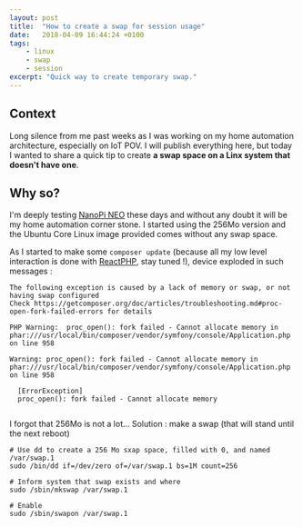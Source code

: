 ```yaml
---
layout: post
title:  "How to create a swap for session usage"
date:   2018-04-09 16:44:24 +0100
tags: 
    - linux
    - swap
    - session
excerpt: "Quick way to create temporary swap."
---
```


## Context 

Long silence from me past weeks as I was working on my home automation architecture, especially on IoT POV. I will publish everything here, but today I wanted to share a quick tip to create __a swap space on a Linx system that doesn't have one__.
 

## Why so?
I'm deeply testing [NanoPi NEO](http://www.friendlyarm.com/index.php?route=product/product&product_id=132) these days and without any doubt it will be my home automation corner stone. I started using the 256Mo version and the Ubuntu Core Linux image provided comes without any swap space.

As I started to make some `composer update` (because all my low level interaction is done with [ReactPHP](https://reactphp.org/), stay tuned !), device exploded in such messages :

```
The following exception is caused by a lack of memory or swap, or not having swap configured
Check https://getcomposer.org/doc/articles/troubleshooting.md#proc-open-fork-failed-errors for details

PHP Warning:  proc_open(): fork failed - Cannot allocate memory in phar:///usr/local/bin/composer/vendor/symfony/console/Application.php on line 958

Warning: proc_open(): fork failed - Cannot allocate memory in phar:///usr/local/bin/composer/vendor/symfony/console/Application.php on line 958
                                                     
  [ErrorException]                                   
  proc_open(): fork failed - Cannot allocate memory  
                                                     

```

I forgot that 256Mo is not a lot... Solution : make a swap (that will stand until the next reboot)

```
# Use dd to create a 256 Mo sxap space, filled with 0, and named /var/swap.1
sudo /bin/dd if=/dev/zero of=/var/swap.1 bs=1M count=256

# Inform system that swap exists and where
sudo /sbin/mkswap /var/swap.1

# Enable
sudo /sbin/swapon /var/swap.1
```
